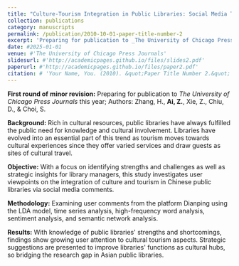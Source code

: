 ```yaml
---
title: "Culture-Tourism Integration in Public Libraries: Social Media Text Mining Analysis on Chinese Metropolitan Libraries"
collection: publications
category: manuscripts
permalink: /publication/2010-10-01-paper-title-number-2
excerpt: 'Preparing for publication to _The University of Chicago Press Journals_ this year'
date: #2025-01-01
venue: #'The University of Chicago Press Journals'
slidesurl: #'http://academicpages.github.io/files/slides2.pdf'
paperurl: #'http://academicpages.github.io/files/paper2.pdf'
citation: # 'Your Name, You. (2010). &quot;Paper Title Number 2.&quot; <i>Journal 1</i>. 1(2).'
---
```


**First round of** **minor revision:** Preparing for publication to _The University of Chicago Press Journals_ this year; Authors: Zhang, H., **Ai, Z.**, Xie, Z., Chiu, D., & Choi, S.

**Background:** Rich in cultural resources, public libraries have always fulfilled the public need for knowledge and cultural involvement. Libraries have evolved into an essential part of this trend as tourism moves towards cultural experiences since they offer varied services and draw guests as sites of cultural travel.

**Objective:** With a focus on identifying strengths and challenges as well as strategic insights for library managers, this study investigates user viewpoints on the integration of culture and tourism in Chinese public libraries via social media comments.

**Methodology:** Examining user comments from the platform Dianping using the LDA model, time series analysis, high-frequency word analysis, sentiment analysis, and semantic network analysis.

**Results:** With knowledge of public libraries' strengths and shortcomings, findings show growing user attention to cultural tourism aspects. Strategic suggestions are presented to improve libraries' functions as cultural hubs, so bridging the research gap in Asian public libraries.